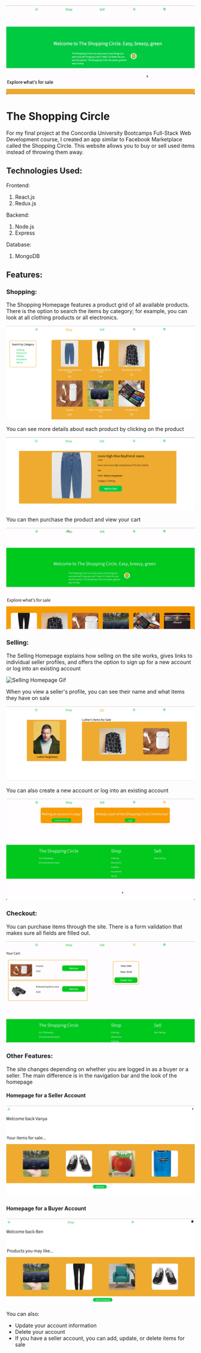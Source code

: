 <img src="images/Homepage Gif.gif" alt="Homepage Gif">

# The Shopping Circle

For my final project at the Concordia University Bootcamps Full-Stack Web Development course, I created an app similar to Facebook Marketplace called the Shopping Circle. This website allows you to buy or sell used items instead of throwing them away.

## Technologies Used:

Frontend:

1. React.js
2. Redux.js

Backend:

1. Node.js
2. Express

Database:

1. MongoDB

## Features:

### Shopping:

The Shopping Homepage features a product grid of all available products. There is the option to search the items by category; for example, you can look at all clothing products or all electronics.

<img src="images/ShoppingHomepage1.png" alt="Shopping Homepage Image 1">

You can see more details about each product by clicking on the product

<img src="images/ProductDetailPage.png" alt="Product Details Page">

You can then purchase the product and view your cart

<img src="images/AddToCart.gif" alt="Add Product to Cart Gif">

### Selling:

The Selling Homepage explains how selling on the site works, gives links to individual seller profiles, and offers the option to sign up for a new account or log into an existing account

<img src="images/SellingHomepage.gif" alt="Selling Homepage Gif">

When you view a seller's profile, you can see their name and what items they have on sale

<img src="images/SellerProfile.png" alt="Seller Profile">

You can also create a new account or log into an existing account

<img src="images/Login.gif" alt="Login Gif">

### Checkout:

You can purchase items through the site. There is a form validation that makes sure all fields are filled out.

<img src="images/Purchase.gif" alt="Purchase Form Gif">

### Other Features:

The site changes depending on whether you are logged in as a buyer or a seller. The main difference is in the navigation bar and the look of the homepage

#### Homepage for a Seller Account

<img src="images/LoggedInSeller.png" alt="Seller Account Homepage">

#### Homepage for a Buyer Account

<img src="images/LoggedInBuyer.png" alt="Buyer Account Homepage">

You can also:

- Update your account information
- Delete your account
- If you have a seller account, you can add, update, or delete items for sale
